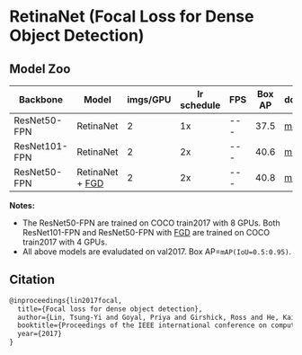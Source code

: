 # RetinaNet (Focal Loss for Dense Object Detection)

## Model Zoo

| Backbone     | Model     | imgs/GPU | lr schedule | FPS | Box AP | download   | config      |
| ------------ | --------- | -------- | ----------- | --- | ------ | ---------- | ----------- |
| ResNet50-FPN | RetinaNet | 2        | 1x          | --- | 37.5   | [model](https://bj.bcebos.com/v1/paddledet/models/retinanet_r50_fpn_1x_coco.pdparams) | [config](./retinanet_r50_fpn_1x_coco.yml) |
| ResNet101-FPN| RetinaNet | 2        | 2x          | --- | 40.6   | [model](https://paddledet.bj.bcebos.com/models/retinanet_r101_fpn_2x_coco.pdparams) | [config](./retinanet_r101_fpn_2x_coco.yml)  |
| ResNet50-FPN | RetinaNet + [FGD](https://github.com/PaddlePaddle/PaddleDetection/blob/develop/configs/slim/distill/README.md#fgd%E6%A8%A1%E5%9E%8B%E8%92%B8%E9%A6%8F) | 2        | 2x          | --- | 40.8    | [model](https://bj.bcebos.com/v1/paddledet/models/retinanet_r101_distill_r50_2x_coco.pdparams) | [config](./retinanet_r50_fpn_2x_coco.yml)/[slim_config](../slim/distill/retinanet_resnet101_coco_distill.yml) |


**Notes:**

- The ResNet50-FPN are trained on COCO train2017 with 8 GPUs. Both ResNet101-FPN and ResNet50-FPN with [FGD](https://github.com/PaddlePaddle/PaddleDetection/blob/develop/configs/slim/distill/README.md#fgd%E6%A8%A1%E5%9E%8B%E8%92%B8%E9%A6%8F) are trained on COCO train2017 with 4 GPUs.
- All above models are evaludated on val2017. Box AP=`mAP(IoU=0.5:0.95)`.


## Citation

```latex
@inproceedings{lin2017focal,
  title={Focal loss for dense object detection},
  author={Lin, Tsung-Yi and Goyal, Priya and Girshick, Ross and He, Kaiming and Doll{\'a}r, Piotr},
  booktitle={Proceedings of the IEEE international conference on computer vision},
  year={2017}
}
```
